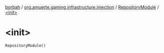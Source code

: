 [borbah](../../index.md) / [org.amuerte.gaming.infrastructure.injection](../index.md) / [RepositoryModule](index.md) / [&lt;init&gt;](./-init-.md)

# &lt;init&gt;

`RepositoryModule()`